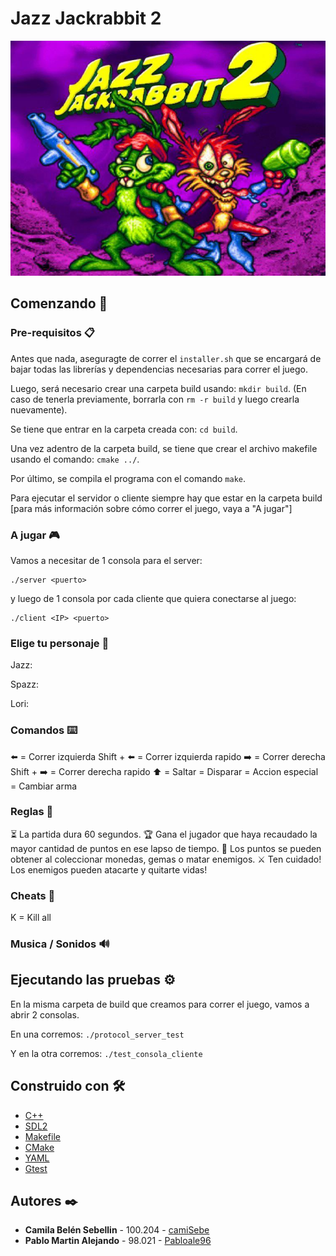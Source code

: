 # Jazz Jackrabbit 2

![Image](docs/portada_juego.jpg)

## Comenzando 🚀

### Pre-requisitos 📋

Antes que nada, aseguragte de correr el `installer.sh` que se encargará de bajar todas las librerías y dependencias necesarias para correr el juego.

Luego, será necesario crear una carpeta build usando: `mkdir build`. (En caso de tenerla previamente, borrarla con `rm -r build` y luego crearla nuevamente).

Se tiene que entrar en la carpeta creada con: `cd build`.

Una vez adentro de la carpeta build, se tiene que crear el archivo makefile usando el comando: `cmake ../`.

Por último, se compila el programa con el comando `make`.

Para ejecutar el servidor o cliente siempre hay que estar en la carpeta build [para más información sobre cómo correr el juego, vaya a "A jugar"]

### A jugar 🎮

Vamos a necesitar de 1 consola para el server:

```shell
./server <puerto>
```

y luego de 1 consola por cada cliente que quiera conectarse al juego:

```shell
./client <IP> <puerto>
```

### Elige tu personaje 🐰

Jazz:

Spazz:

Lori:

### Comandos ⌨️

⬅️          =  Correr izquierda
Shift + ⬅️  =  Correr izquierda rapido
➡️          =  Correr derecha
Shift + ➡️  =  Correr derecha rapido
⬆️          =  Saltar
            =  Disparar
            =  Accion especial
            =  Cambiar arma

### Reglas 📜

⏳ La partida dura 60 segundos.
🏆 Gana el jugador que haya recaudado la mayor cantidad de puntos en ese lapso de tiempo.
👾 Los puntos se pueden obtener al coleccionar monedas, gemas o matar enemigos.
⚔️ Ten cuidado! Los enemigos pueden atacarte y quitarte vidas!

### Cheats 🤫

K = Kill all

### Musica / Sonidos 🔊

<Pending work>

## Ejecutando las pruebas ⚙️

En la misma carpeta de build que creamos para correr el juego, vamos a abrir 2 consolas.

En una corremos: `./protocol_server_test`

Y en la otra corremos: `./test_consola_cliente`

## Construido con 🛠️

* [C++](https://cplusplus.com)
* [SDL2](https://www.libsdl.org/)
* [Makefile](https://www.gnu.org/software/make/manual/make.html)
* [CMake](https://cmake.org/)
* [YAML](https://yaml.org/)
* [Gtest](https://github.com/google/googletest)

## Autores ✒️

* **Camila Belén Sebellin** - 100.204 - [camiSebe](https://github.com/camiSebe)
* **Pablo Martin Alejando** - 98.021 - [Pabloale96](https://github.com/Pabloale96)
